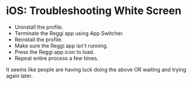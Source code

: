# iOS: Troubleshooting White Screen

- Uninstall the profile.
- Terminate the Reggi app using App Switcher.
- Reinstall the profile.
- Make sure the Reggi app isn't running.
- Press the Reggi app icon to load.
- Repeat entire process a few times.

It seems like people are having luck doing the above OR waiting and trying again later. 